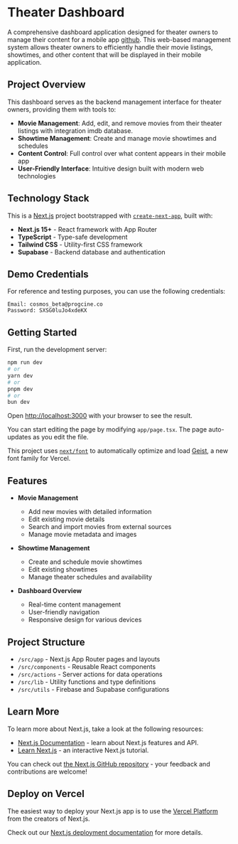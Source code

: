 # Theater Dashboard

A comprehensive dashboard application designed for theater owners to manage their content for a mobile app [github](https://github.com/Abd-Elhakim-Arabet/Prog-Cine). This web-based management system allows theater owners to efficiently handle their movie listings, showtimes, and other content that will be displayed in their mobile application.

## Project Overview

This dashboard serves as the backend management interface for theater owners, providing them with tools to:

- **Movie Management**: Add, edit, and remove movies from their theater listings with integration imdb database.
- **Showtime Management**: Create and manage movie showtimes and schedules
- **Content Control**: Full control over what content appears in their mobile app
- **User-Friendly Interface**: Intuitive design built with modern web technologies

## Technology Stack

This is a [Next.js](https://nextjs.org) project bootstrapped with [`create-next-app`](https://nextjs.org/docs/app/api-reference/cli/create-next-app), built with:

- **Next.js 15+** - React framework with App Router
- **TypeScript** - Type-safe development
- **Tailwind CSS** - Utility-first CSS framework
- **Supabase** - Backend database and authentication

## Demo Credentials

For reference and testing purposes, you can use the following credentials:

```
Email: cosmos_beta@progcine.co
Password: SXSG0luJo4xdeKX
```

## Getting Started

First, run the development server:

```bash
npm run dev
# or
yarn dev
# or
pnpm dev
# or
bun dev
```

Open [http://localhost:3000](http://localhost:3000) with your browser to see the result.

You can start editing the page by modifying `app/page.tsx`. The page auto-updates as you edit the file.

This project uses [`next/font`](https://nextjs.org/docs/app/building-your-application/optimizing/fonts) to automatically optimize and load [Geist](https://vercel.com/font), a new font family for Vercel.

## Features

- **Movie Management**
  - Add new movies with detailed information
  - Edit existing movie details
  - Search and import movies from external sources
  - Manage movie metadata and images

- **Showtime Management**
  - Create and schedule movie showtimes
  - Edit existing showtimes
  - Manage theater schedules and availability

- **Dashboard Overview**
  - Real-time content management
  - User-friendly navigation
  - Responsive design for various devices

## Project Structure

- `/src/app` - Next.js App Router pages and layouts
- `/src/components` - Reusable React components
- `/src/actions` - Server actions for data operations
- `/src/lib` - Utility functions and type definitions
- `/src/utils` - Firebase and Supabase configurations

## Learn More

To learn more about Next.js, take a look at the following resources:

- [Next.js Documentation](https://nextjs.org/docs) - learn about Next.js features and API.
- [Learn Next.js](https://nextjs.org/learn) - an interactive Next.js tutorial.

You can check out [the Next.js GitHub repository](https://github.com/vercel/next.js) - your feedback and contributions are welcome!

## Deploy on Vercel

The easiest way to deploy your Next.js app is to use the [Vercel Platform](https://vercel.com/new?utm_medium=default-template&filter=next.js&utm_source=create-next-app&utm_campaign=create-next-app-readme) from the creators of Next.js.

Check out our [Next.js deployment documentation](https://nextjs.org/docs/app/building-your-application/deploying) for more details.
